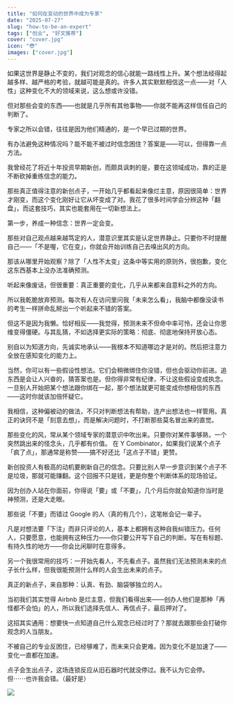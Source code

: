 ```yaml
---
title: "如何在变动的世界中成为专家"
date: "2025-07-27"
slug: "how-to-be-an-expert"
tags: ["创业", "好文推荐"]
cover: "cover.jpg"
icon: "😎"
images: ["cover.jpg"]
---
```

如果这世界是静止不变的，我们对观念的信心就能一路线性上升。某个想法经得起越多样、越严格的考验，就越可能是真的。许多人其实默默相信这一点——对「人性」这种变化不大的领域来说，这么想或许没错。



但对那些会变的东西——也就是几乎所有其他事物——你就不能再这样信任自己的判断了。



专家之所以会错，往往是因为他们精通的，是一个早已过期的世界。



有办法避免这种情况吗？能不能不被过时信念困住？答案是——可以，但得靠一点方法。



我曾经花了将近十年投资早期新创，而颇具讽刺的是，要在这领域成功，靠的正是不断砍掉重练信念的能力。



那些真正值得注意的新创点子，一开始几乎都看起来像烂主意，原因很简单：世界才刚变，而这个变化刚好让它从坏变成了对。我花了很多时间学会分辨这种「翻盘」，而这套技巧，其实也能套用在一切新想法上。



第一步，养成一种信念：世界一定会变。



那些对自己观点越来越笃定的人，潜意识里其实是认定世界静止。只要你不时提醒自己——「不是喔，它在变」，你就会开始训练自己去嗅出风的方向。



那该从哪里开始观察？除了「人性不太变」这条中等实用的原则外，很抱歉，变化这东西基本上没办法准确预测。



听起来像废话，但很重要：真正重要的变化，几乎从来都来自意料之外的方向。



所以我乾脆放弃预测。每次有人在访问里问我「未来怎么看」，我脑中都像没读书的考生一样拼命乱掰出一个听起来不错的答案。



但这不是因为我懒。恰好相反——我觉得，预测未来不但命中率可怜，还会让你思维变得僵硬。与其乱猜，不如选择更实际的策略：彻底、彻底地保持开放心态。



别自以为知道方向，先诚实地承认——我根本不知道哪边才是对的。然后把注意力全放在感知变化的能力上。



当然，你可以有一些假设性想法。它们会稍微绑住你没错，但也会驱动你前进。追东西是会让人兴奋的，猜答案也是。但你得非常有纪律，不让这些假设变成执念。
一旦别人开始把某个想法跟你绑在一起，那个想法就更可能变成你想相信的东西——这时你就该加倍怀疑它。



我相信，这种偏被动的做法，不只对判断想法有帮助，连产出想法也一样管用。真正的诀窍不是「刻意去想」，而是解决问题时，不打断那些莫名冒出来的直觉。



那些变化的风，常从某个领域专家的潜意识中吹出来。只要你对某件事够熟，一个突然跳出来的怪念头，几乎都有价值。
在 Y Combinator，如果我们说某个点子「疯了点」，那通常是称赞——搞不好还比「这点子不错」更赞。



新创投资人有极高的动机要刷新自己的信念。只要比别人早一步意识到某个点子不是垃圾，那就可能赚翻。这个回报不只是钱，更是你整个判断体系的现场验证。



因为创办人站在你面前，你得说「要」或「不要」，几个月后你就会知道你当时是神预测，还是大走眼。



那些说「不要」而错过 Google 的人（真的有几个），这笔帐会记一辈子。



凡是对想法要「下注」而非只评论的人，基本上都拥有这种自我纠错压力。任何人，只要愿意，也能拥有这种压力——你只要公开写下自己的判断。写在有标题、有持久性的地方——你会比闲聊时在意得多。



另一个我很常用的技巧：一开始先看人，不先看点子。虽然我们无法预测未来的点子长什么样，但我很能预测什么样的人会生出未来的点子。



真正的新点子，来自那种：认真、有劲、脑袋够独立的人。



当初我们其实觉得 Airbnb 是烂主意，但我们看得出来——创办人他们是那种「再怪都不会怕」的人，所以我们选择先信人、再信点子，最后押对了。



这招其实通用：想要快一点知道自己什么观念已经过时了？那就去跟那些会打破你观念的人当朋友。



不被自己的专业反困住，已经够难了，而未来只会更难。因为变化不是加速了——变化一直都在加速。



点子会生出点子，这场连锁反应从旧石器时代就没停过。我不认为它会停。
但⋯⋯也许我会错。（最好是）




![](https://prod-files-secure.s3.us-west-2.amazonaws.com/112d0858-5090-4d34-a606-b75eb8d65fd2/46476355-9cf3-4e99-9b7a-3531bc426380/1000202064.png?X-Amz-Algorithm=AWS4-HMAC-SHA256&X-Amz-Content-Sha256=UNSIGNED-PAYLOAD&X-Amz-Credential=ASIAZI2LB4664NR4753I%2F20250823%2Fus-west-2%2Fs3%2Faws4_request&X-Amz-Date=20250823T204411Z&X-Amz-Expires=3600&X-Amz-Security-Token=IQoJb3JpZ2luX2VjENr%2F%2F%2F%2F%2F%2F%2F%2F%2F%2FwEaCXVzLXdlc3QtMiJGMEQCIFB69VYqpDi5xxTqKWtWEHktkWeNcp%2Fo2NQKjL7UWlGMAiA2GCK9igGc%2FaY8jSxZjavgwb%2FY5D0ykfacbIHLBJv16Sr%2FAwgzEAAaDDYzNzQyMzE4MzgwNSIMIKzDZG0kAp3NQKuoKtwDIN8qfDBEQjxnJq%2BqmUEbDcN527tREyJeQDna8yFcfmuEOAKC7QIgsLRmwMiCZE%2FS6ZSgzNAmJjzOHczlrtpPAIPjuoOgAeViCdbwbOIMgYUmLkoZ33lzVBIHyYCi5PbiAv3e9Xi70QRrIlWBfP9jZzPYXRldTTKCiN9SaogYcI%2FnTZnwxbpDeIFBmwPcKmEFkP3LzhVajf6dqDnA34FmB9NXKgVgJvdUIeSYZSDn7MI5e7hBcfT4l4jr6OViVTxMVSOfJPaMp5hY6RnusUNXAqZQrhY1GSyLx%2FUsMFRonHpvvBMPVU7wvIAGkkwzYBxCAIgAusAuww9lgQKwWZY9UPsK3tGgPZ%2Bl5YKphMXyzTuAvs3HpcclUFRxeIza48IK%2FGj7TEsgYaOPthCn76LnnYg%2FA9FJy00xG9CqrblZDgmJMMMerVX6zDd9BsQ1%2FrXR9xT8bWrJO9dYzKtVhdQMFzcmN7wNUPHIEqDTKYo5wXAy%2F%2BYH6487G3BK0UpkyyHyF3ABp9yOgVHD%2B5kgFG0YbYodIxaOCDvsP4lhuZxJ9L42efBOfeeN0EhAb1Z5dwXHWzsDTNxEYBVD%2BuTh0KrM1MnV5RSlrms1DlD%2BNZ4JPd%2FYWz84eLOYQTsxL0ow4IaoxQY6pgE%2Bmx6qy9sY9EnYGilgLH6xytA8wHRHDgMLV7DgIzy39l8RW3UMyFaGbAaNAtLVyi3%2FyRLNC7JaUwpSTyUnnvpb6kpI5ukM2YUtTR9mVszBkWcWNLpucfQ63j7jOCXqMnDE8Fc4l%2BhMAw5ki35cwMr15fUUimNR3TxgIOi1vJrpeRZnhRC1KPn%2BXXZadgUhNYrflSziflW6nbnY7sjuB9eqUfGbwWt1&X-Amz-Signature=e782769a732ed5af59bdfa5f7edcb8fd79a03a7c7b5a655143d51aeb5ca9e292&X-Amz-SignedHeaders=host&x-amz-checksum-mode=ENABLED&x-id=GetObject)

